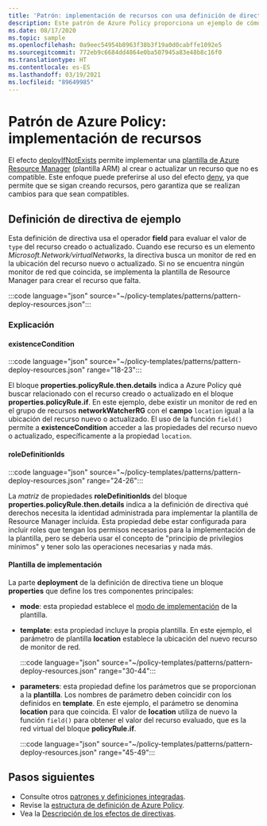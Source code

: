 ```yaml
---
title: 'Patrón: implementación de recursos con una definición de directiva'
description: Este patrón de Azure Policy proporciona un ejemplo de cómo implementar recursos con una definición de directiva deployIfNotExists.
ms.date: 08/17/2020
ms.topic: sample
ms.openlocfilehash: 0a9eec54954b8963f38b3f19a0d0cabffe1092e5
ms.sourcegitcommit: 772eb9c6684dd4864e0ba507945a83e48b8c16f0
ms.translationtype: HT
ms.contentlocale: es-ES
ms.lasthandoff: 03/19/2021
ms.locfileid: "89649985"
---
```

# <a name="azure-policy-pattern-deploy-resources"></a>Patrón de Azure Policy: implementación de recursos

El efecto [deployIfNotExists](../concepts/effects.md#deployifnotexists) permite implementar una [plantilla de Azure Resource Manager](../../../azure-resource-manager/templates/overview.md) (plantilla ARM) al crear o actualizar un recurso que no es compatible. Este enfoque puede preferirse al uso del efecto [deny](../concepts/effects.md#deny), ya que permite que se sigan creando recursos, pero garantiza que se realizan cambios para que sean compatibles.

## <a name="sample-policy-definition"></a>Definición de directiva de ejemplo

Esta definición de directiva usa el operador **field** para evaluar el valor de `type` del recurso creado o actualizado. Cuando ese recurso es un elemento _Microsoft.Network/virtualNetworks_, la directiva busca un monitor de red en la ubicación del recurso nuevo o actualizado. Si no se encuentra ningún monitor de red que coincida, se implementa la plantilla de Resource Manager para crear el recurso que falta.

:::code language="json" source="~/policy-templates/patterns/pattern-deploy-resources.json":::

### <a name="explanation"></a>Explicación

#### <a name="existencecondition"></a>existenceCondition

:::code language="json" source="~/policy-templates/patterns/pattern-deploy-resources.json" range="18-23":::

El bloque **properties.policyRule.then.details** indica a Azure Policy qué buscar relacionado con el recurso creado o actualizado en el bloque **properties.policyRule.if**. En este ejemplo, debe existir un monitor de red en el grupo de recursos **networkWatcherRG** con el **campo** `location` igual a la ubicación del recurso nuevo o actualizado. El uso de la función `field()` permite a **existenceCondition** acceder a las propiedades del recurso nuevo o actualizado, específicamente a la propiedad `location`.

#### <a name="roledefinitionids"></a>roleDefinitionIds

:::code language="json" source="~/policy-templates/patterns/pattern-deploy-resources.json" range="24-26":::

La _matriz_ de propiedades **roleDefinitionIds** del bloque **properties.policyRule.then.details** indica a la definición de directiva qué derechos necesita la identidad administrada para implementar la plantilla de Resource Manager incluida. Esta propiedad debe estar configurada para incluir roles que tengan los permisos necesarios para la implementación de la plantilla, pero se debería usar el concepto de "principio de privilegios mínimos" y tener solo las operaciones necesarias y nada más.

#### <a name="deployment-template"></a>Plantilla de implementación

La parte **deployment** de la definición de directiva tiene un bloque **properties** que define los tres componentes principales:

- **mode**: esta propiedad establece el [modo de implementación](../../../azure-resource-manager/templates/deployment-modes.md) de la plantilla.

- **template**: esta propiedad incluye la propia plantilla. En este ejemplo, el parámetro de plantilla **location** establece la ubicación del nuevo recurso de monitor de red.

  :::code language="json" source="~/policy-templates/patterns/pattern-deploy-resources.json" range="30-44":::
  
- **parameters**: esta propiedad define los parámetros que se proporcionan a la **plantilla**. Los nombres de parámetro deben coincidir con los definidos en **template**. En este ejemplo, el parámetro se denomina **location** para que coincida. El valor de **location** utiliza de nuevo la función `field()` para obtener el valor del recurso evaluado, que es la red virtual del bloque **policyRule.if**.

  :::code language="json" source="~/policy-templates/patterns/pattern-deploy-resources.json" range="45-49":::

## <a name="next-steps"></a>Pasos siguientes

- Consulte otros [patrones y definiciones integradas](./index.md).
- Revise la [estructura de definición de Azure Policy](../concepts/definition-structure.md).
- Vea la [Descripción de los efectos de directivas](../concepts/effects.md).